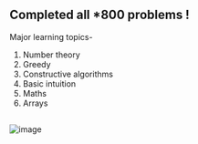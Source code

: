 ## Completed all *800 problems !
Major learning topics-
1. Number theory
2. Greedy
3. Constructive algorithms
4. Basic intuition
5. Maths
6. Arrays
##
![image](https://github.com/manya706/DSA-Codebase/assets/96016153/6b521d1e-dd73-4c1f-a21f-93f372a82012)
